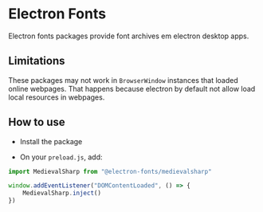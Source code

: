 # Electron Fonts

Electron fonts packages provide font archives em electron desktop apps.

## Limitations

These packages may not work in `BrowserWindow` instances that loaded online webpages. That happens because electron by default not allow load local resources in webpages.

## How to use

* Install the package

* On your `preload.js`, add:

```ts
import MedievalSharp from "@electron-fonts/medievalsharp"

window.addEventListener("DOMContentLoaded", () => {
    MedievalSharp.inject()
})
```